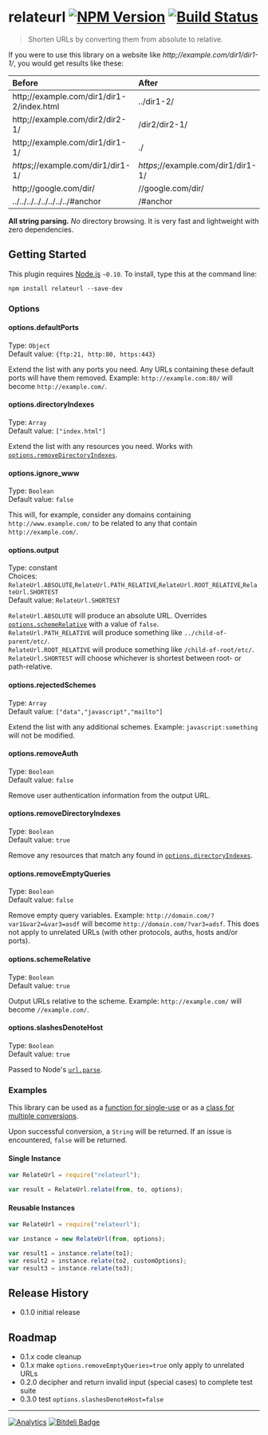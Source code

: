 # relateurl [![NPM Version](http://badge.fury.io/js/relateurl.png)](http://badge.fury.io/js/relateurl) [![Build Status](https://secure.travis-ci.org/stevenvachon/relateurl.png)](http://travis-ci.org/stevenvachon/relateurl)

> Shorten URLs by converting them from absolute to relative.

If you were to use this library on a website like *http;//example.com/dir1/dir1-1/*, you would get results like these:

| Before                                    | After                              |
| :---------------------------------------- | :--------------------------------- |
| http;//example.com/dir1/dir1-2/index.html | ../dir1-2/                         |
| http;//example.com/dir2/dir2-1/           | /dir2/dir2-1/                      |
| http;//example.com/dir1/dir1-1/           | ./                                 |
| *https*;//example.com/dir1/dir1-1/        | *https*;//example.com/dir1/dir1-1/ |
| http;//google.com/dir/                    | //google.com/dir/                  |
| ../../../../../../../../#anchor           | /#anchor                           |

**All string parsing.** *No* directory browsing. It is very fast and lightweight with zero dependencies.

## Getting Started

This plugin requires [Node.js](http://nodejs.org/) `~0.10`. To install, type this at the command line:
```
npm install relateurl --save-dev
```

### Options

#### options.defaultPorts
Type: `Object`   
Default value: `{ftp:21, http:80, https:443}`  

Extend the list with any ports you need. Any URLs containing these default ports will have them removed. Example: `http://example.com:80/` will become `http://example.com/`.

#### options.directoryIndexes
Type: `Array`   
Default value: `["index.html"]`  

Extend the list with any resources you need. Works with [`options.removeDirectoryIndexes`](#options.removeDirectoryIndexes).

#### options.ignore_www
Type: `Boolean`  
Default value: `false`  

This will, for example, consider any domains containing `http://www.example.com/` to be related to any that contain `http://example.com/`.

#### options.output
Type: constant  
Choices: `RelateUrl.ABSOLUTE`,`RelateUrl.PATH_RELATIVE`,`RelateUrl.ROOT_RELATIVE`,`RelateUrl.SHORTEST`  
Default value: `RelateUrl.SHORTEST`  

`RelateUrl.ABSOLUTE` will produce an absolute URL. Overrides [`options.schemeRelative`](#options.schemeRelative) with a value of `false`.  
`RelateUrl.PATH_RELATIVE` will produce something like `../child-of-parent/etc/`.  
`RelateUrl.ROOT_RELATIVE` will produce something like `/child-of-root/etc/`.  
`RelateUrl.SHORTEST` will choose whichever is shortest between root- or path-relative.  

#### options.rejectedSchemes
Type: `Array`   
Default value: `["data","javascript","mailto"]`  

Extend the list with any additional schemes. Example: `javascript:something` will not be modified.

#### options.removeAuth
Type: `Boolean`   
Default value: `false`  

Remove user authentication information from the output URL.

#### options.removeDirectoryIndexes
Type: `Boolean`   
Default value: `true`  

Remove any resources that match any found in [`options.directoryIndexes`](#options.directoryIndexes).

#### options.removeEmptyQueries
Type: `Boolean`   
Default value: `false`  

Remove empty query variables. Example: `http://domain.com/?var1&var2=&var3=asdf` will become `http://domain.com/?var3=adsf`. This does not apply to unrelated URLs (with other protocols, auths, hosts and/or ports).

#### options.schemeRelative
Type: `Boolean`   
Default value: `true`  

Output URLs relative to the scheme. Example: `http://example.com/` will become `//example.com/`.

#### options.slashesDenoteHost
Type: `Boolean`   
Default value: `true`  

Passed to Node's [`url.parse`](http://nodejs.org/api/url.html#url_url_parse_urlstr_parsequerystring_slashesdenotehost).

### Examples
This library can be used as a [function for single-use](#single-instance) or as a [class for multiple conversions](#reusable-instances).

Upon successful conversion, a `String` will be returned. If an issue is encountered, `false` will be returned.

#### Single Instance
```js
var RelateUrl = require("relateurl");

var result = RelateUrl.relate(from, to, options);
```

#### Reusable Instances
```js
var RelateUrl = require("relateurl");

var instance = new RelateUrl(from, options);

var result1 = instance.relate(to1);
var result2 = instance.relate(to2, customOptions);
var result3 = instance.relate(to3);
```

## Release History
* 0.1.0 initial release

## Roadmap
* 0.1.x code cleanup
* 0.1.x make `options.removeEmptyQueries=true` only apply to unrelated URLs
* 0.2.0 decipher and return invalid input (special cases) to complete test suite
* 0.3.0 test `options.slashesDenoteHost=false`

---

[![Analytics](https://ga-beacon.appspot.com/UA-3614308-13/stevenvachon/relateurl)](https://github.com/igrigorik/ga-beacon "Google Analytics") [![Bitdeli Badge](https://d2weczhvl823v0.cloudfront.net/stevenvachon/relateurl/trend.png)](https://bitdeli.com/free "Bitdeli Badge")
